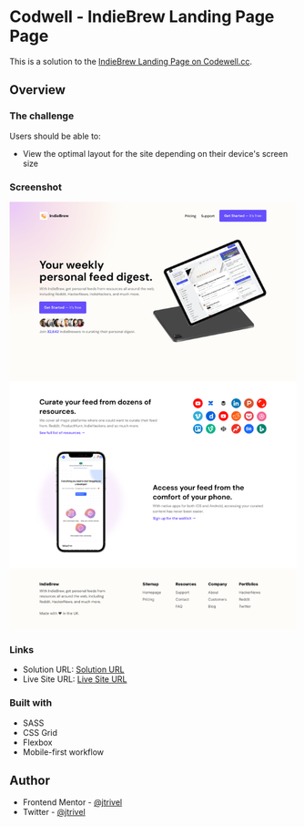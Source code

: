 # Codwell - IndieBrew Landing Page Page

This is a solution to the [IndieBrew Landing Page on Codewell.cc](https://www.codewell.cc/challenges/indiebrew-landing-page--608aca51650dff001599e8f9).

## Overview

### The challenge

Users should be able to:

- View the optimal layout for the site depending on their device's screen size

### Screenshot

![Design preview for the IndieBrew Landing Page Page challenge](./design/desktopview.png)

### Links

- Solution URL: [Solution URL](https://www.codewell.cc/challenges/indiebrew-landing-page--608aca51650dff001599e8f9/solution/61e0a35c6da8ba3fac6b032f)
- Live Site URL: [Live Site URL](https://codewell-indiebrew-landing-page-challenge.netlify.app/)

### Built with
- SASS
- CSS Grid
- Flexbox
- Mobile-first workflow

## Author
- Frontend Mentor - [@jtrivel](https://www.frontendmentor.io/profile/jtrivel)
- Twitter - [@jtrivel](https://www.twitter.com/jtrivel)
